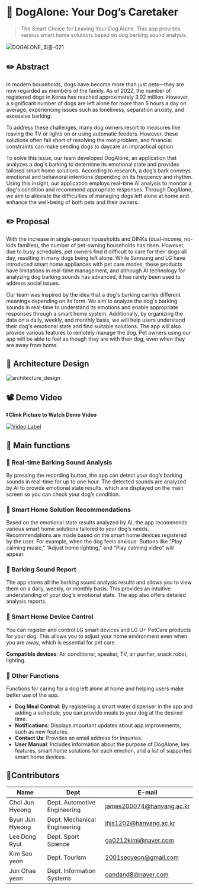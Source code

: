 # 🐶 DogAlone: Your Dog’s Caretaker
> The Smart Choice for Leaving Your Dog Alone. This app provides various smart home solutions based on dog barking sound analysis.

![DOGALONE_최종-021](https://github.com/user-attachments/assets/3fad241b-9d02-4df4-995d-5cb3d507548e)

## ✏️ Abstract
In modern households, dogs have become more than just pets—they are now regarded as members of the family. As of 2022, the number of registered dogs in Korea has reached approximately 3.02 million. However, a significant number of dogs are left alone for more than 5 hours a day on average, experiencing issues such as loneliness, separation anxiety, and excessive barking.

To address these challenges, many dog owners resort to measures like leaving the TV or lights on or using automatic feeders. However, these solutions often fall short of resolving the root problem, and financial constraints can make sending dogs to daycare an impractical option.

To solve this issue, our team developed DogAlone, an application that analyzes a dog's barking to determine its emotional state and provides tailored smart home solutions. According to research, a dog’s bark conveys emotional and behavioral intentions depending on its frequency and rhythm. Using this insight, our application employs real-time AI analysis to monitor a dog's condition and recommend appropriate responses. Through DogAlone, we aim to alleviate the difficulties of managing dogs left alone at home and enhance the well-being of both pets and their owners.

## ✏️ Proposal
With the increase in single-person households and DINKs (dual-income, no-kids families), the number of pet-owning households has risen. However, due to busy schedules, pet owners find it difficult to care for their dogs all day, resulting in many dogs being left alone. While Samsung and LG have introduced smart home appliances with pet care modes, these products have limitations in real-time management, and although AI technology for analyzing dog barking sounds has advanced, it has rarely been used to address social issues.

Our team was inspired by the idea that a dog's barking carries different meanings depending on its form. We aim to analyze the dog's barking sounds in real-time to understand its emotions and enable appropriate responses through a smart home system. Additionally, by organizing the data on a daily, weekly, and monthly basis, we will help users understand their dog's emotional state and find suitable solutions. The app will also provide various features to remotely manage the dog. Pet owners using our app will be able to feel as though they are with their dog, even when they are away from home.

## 🎨 Architecture Design
![architecture_design](https://github.com/user-attachments/assets/81ee415f-b81c-40b0-bd51-f14e3ec1c941)


## 📽️ Demo Video

⏬**Clink Picture to Watch Demo Video**


[![Video Label](https://img.youtube.com/vi/MKQL9KccP5Y/0.jpg)]([https://www.youtube.com/watch?v=nOCvGjsEgLs](https://www.youtube.com/watch?v=MKQL9KccP5Y))


## 📱 Main functions

### 🔸 Real-time Barking Sound Analysis

By pressing the recording button, the app can detect your dog’s barking sounds in real-time for up to one hour. The detected sounds are analyzed by AI to provide emotional state results, which are displayed on the main screen so you can check your dog’s condition.

### 🔸 Smart Home Solution Recommendations

Based on the emotional state results analyzed by AI, the app recommends various smart home solutions tailored to your dog’s needs. Recommendations are made based on the smart home devices registered by the user.
For example, when the dog feels anxious: Buttons like “Play calming music,” “Adjust home lighting,” and “Play calming video” will appear.

### 🔸 Barking Sound Report

The app stores all the barking sound analysis results and allows you to view them on a daily, weekly, or monthly basis. This provides an intuitive understanding of your dog's emotional state. The app also offers detailed analysis reports.

### 🔸 Smart Home Device Control

You can register and control LG smart devices and LG U+ PetCare products for your dog. This allows you to adjust your home environment even when you are away, which is essential for pet care.

**Compatible devices**: Air conditioner, speaker, TV, air purifier, snack robot, lighting.

### 🔸 Other Functions

Functions for caring for a dog left alone at home and helping users make better use of the app.

- **Dog Meal Control**: By registering a smart water dispenser in the app and adding a schedule, you can provide meals to your dog at the desired time.
- **Notifications**: Displays important updates about app improvements, such as new features.
- **Contact Us**: Provides an email address for inquiries.
- **User Manual**: Includes information about the purpose of DogAlone, key features, smart home solutions for each emotion, and a list of supported smart home devices.

## 👥Contributors

| Name | Dept | E-mail |
| --- | --- | --- |
| Choi Jun Hyeong | Dept. Automotive Engineering | [james200074@hanyang.ac.kr](mailto:james200074@hanyang.ac.kr) |
| Byun Jun Hyeong | Dept. Mechanical Engineering | [jhjs1202@hanyang.ac.kr](mailto:jhjs1202@hanyang.ac.kr) |
| Lee Dong Ryul | Dept. Sport Science | [ga0212kimi@naver.com](mailto:ga0212kimi@naver.com) |
| Kim Seo yeon | Dept. Tourism | [2001seoyeon@gmail.com](mailto:2001seoyeon@gmail.com) |
| Jun Chae yeon | Dept. Information Systems | [oandand8@naver.com](mailto:oandand8@naver.com) |
